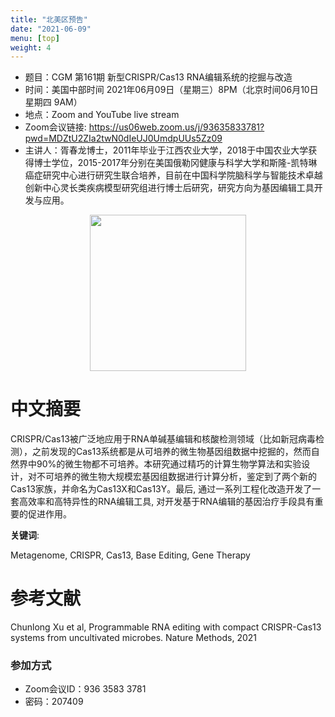 ```yaml
---
title: "北美区预告"
date: "2021-06-09"
menu: [top]
weight: 4
---
```


- 题目：CGM 第161期 新型CRISPR/Cas13 RNA编辑系统的挖掘与改造
- 时间：美国中部时间 2021年06月09日（星期三）8PM（北京时间06月10日 星期四 9AM）
- 地点：Zoom and YouTube live stream
- Zoom会议链接: https://us06web.zoom.us/j/93635833781?pwd=MDZtU2ZIa2twN0dIeUJ0UmdpUUs5Zz09
- 主讲人：胥春龙博士，2011年毕业于江西农业大学，2018于中国农业大学获得博士学位，2015-2017年分别在美国俄勒冈健康与科学大学和斯隆-凯特琳癌症研究中心进行研究生联合培养，目前在中国科学院脑科学与智能技术卓越创新中心灵长类疾病模型研究组进行博士后研究，研究方向为基因编辑工具开发与应用。

<div align="center">
<img src="https://i.ibb.co/1b7MntC/1.jpg" height=250>
</div>

# 中文摘要

CRISPR/Cas13被广泛地应用于RNA单碱基编辑和核酸检测领域（比如新冠病毒检测），之前发现的Cas13系统都是从可培养的微生物基因组数据中挖掘的，然而自然界中90%的微生物都不可培养。本研究通过精巧的计算生物学算法和实验设计，对不可培养的微生物大规模宏基因组数据进行计算分析，鉴定到了两个新的Cas13家族，并命名为Cas13X和Cas13Y。最后, 通过一系列工程化改造开发了一套高效率和高特异性的RNA编辑工具, 对开发基于RNA编辑的基因治疗手段具有重要的促进作用。


**关键词**: 

Metagenome, CRISPR, Cas13, Base Editing, Gene Therapy

# 参考文献

Chunlong Xu et al, Programmable RNA editing with compact CRISPR-Cas13 systems from uncultivated microbes. Nature Methods, 2021

### 参加方式

- Zoom会议ID：936 3583 3781
- 密码：207409
